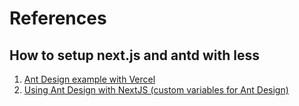 # References

## How to setup next.js and antd with less
1. [Ant Design example with Vercel](https://github.com/vercel/next.js/tree/canary/examples/with-ant-design-less)
2. [Using Ant Design with NextJS (custom variables for Ant Design)](https://dev.to/burhanuday/using-ant-design-with-nextjs-custom-variables-for-ant-design-57m5)